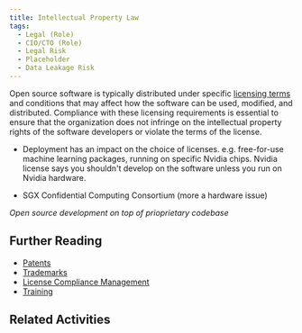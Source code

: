 ```yaml
---
title: Intellectual Property Law
tags: 
  - Legal (Role)
  - CIO/CTO (Role)
  - Legal Risk
  - Placeholder
  - Data Leakage Risk
---
```


<BoxOut title="Intellectual Property" image="/img/bok/regs/ip.png">


Open source software is typically distributed under specific [licensing terms](../../Artifacts/Licenses) and conditions that may affect how the software can be used, modified, and distributed. Compliance with these licensing requirements is essential to ensure that the organization does not infringe on the intellectual property rights of the software developers or violate the terms of the license.

- Deployment has an impact on the choice of licenses.  e.g. free-for-use machine learning packages, running on specific Nvidia chips.  Nvidia license says you shouldn't develop on the software unless you run on Nvidia hardware.  

- SGX Confidential Computing Consortium (more a hardware issue)

_Open source development on top of prioprietary codebase_
 

</BoxOut>

## Further Reading

 - [Patents](../../Artifacts/Patents) 
 - [Trademarks](../../Artfacts/Trademarks)
 - [License Compliance Management](../Activities/Level-2/License-Management.md)
 - [Training](../../Activities/Level-2/Training)
 
## Related Activities

<BokTagList tag="IP Regulation" filter="Activities" />
 
